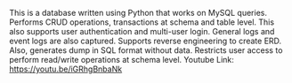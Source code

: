 This is a database written using Python that works on MySQL queries. Performs CRUD operations, transactions at schema and table level. This also supports user authentication and multi-user login. General logs and event logs are also captured. Supports reverse engineering to create ERD. Also, generates dump in SQL format without data. Restricts user access to perform read/write operations at schema level.
Youtube Link: https://youtu.be/iGRhgBnbaNk
